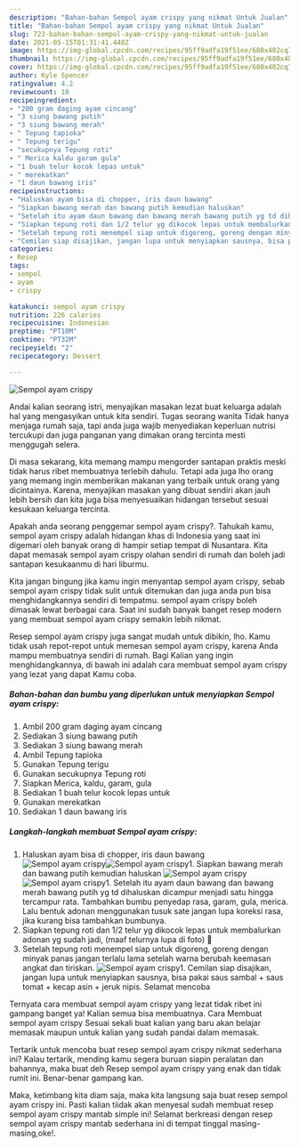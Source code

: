 ```yaml
---
description: "Bahan-bahan Sempol ayam crispy yang nikmat Untuk Jualan"
title: "Bahan-bahan Sempol ayam crispy yang nikmat Untuk Jualan"
slug: 723-bahan-bahan-sempol-ayam-crispy-yang-nikmat-untuk-jualan
date: 2021-05-15T01:31:41.448Z
image: https://img-global.cpcdn.com/recipes/95ff9adfa19f51ee/680x482cq70/sempol-ayam-crispy-foto-resep-utama.jpg
thumbnail: https://img-global.cpcdn.com/recipes/95ff9adfa19f51ee/680x482cq70/sempol-ayam-crispy-foto-resep-utama.jpg
cover: https://img-global.cpcdn.com/recipes/95ff9adfa19f51ee/680x482cq70/sempol-ayam-crispy-foto-resep-utama.jpg
author: Kyle Spencer
ratingvalue: 4.2
reviewcount: 10
recipeingredient:
- "200 gram daging ayam cincang"
- "3 siung bawang putih"
- "3 siung bawang merah"
- " Tepung tapioka"
- " Tepung terigu"
- "secukupnya Tepung roti"
- " Merica kaldu garam gula"
- "1 buah telur kocok lepas untuk"
- " merekatkan"
- "1 daun bawang iris"
recipeinstructions:
- "Haluskan ayam bisa di chopper, iris daun bawang"
- "Siapkan bawang merah dan bawang putih kemudian haluskan"
- "Setelah itu ayam daun bawang dan bawang merah bawang putih yg td dihaluskan dicampur menjadi satu hingga tercampur rata. Tambahkan bumbu penyedap rasa, garam, gula, merica. Lalu bentuk adonan menggunakan tusuk sate jangan lupa koreksi rasa, jika kurang bisa tambahkan bumbunya."
- "Siapkan tepung roti dan 1/2 telur yg dikocok lepas untuk membalurkan adonan yg sudah jadi, (maaf telurnya lupa di foto) 🙏"
- "Setelah tepung roti menempel siap untuk digoreng, goreng dengan minyak panas jangan terlalu lama setelah warna berubah keemasan angkat dan tiriskan."
- "Cemilan siap disajikan, jangan lupa untuk menyiapkan sausnya, bisa pakai saus sambal + saus tomat + kecap asin + jeruk nipis. Selamat mencoba"
categories:
- Resep
tags:
- sempol
- ayam
- crispy

katakunci: sempol ayam crispy 
nutrition: 226 calories
recipecuisine: Indonesian
preptime: "PT10M"
cooktime: "PT32M"
recipeyield: "2"
recipecategory: Dessert

---
```



![Sempol ayam crispy](https://img-global.cpcdn.com/recipes/95ff9adfa19f51ee/680x482cq70/sempol-ayam-crispy-foto-resep-utama.jpg)

Andai kalian seorang istri, menyajikan masakan lezat buat keluarga adalah hal yang mengasyikan untuk kita sendiri. Tugas seorang  wanita Tidak hanya menjaga rumah saja, tapi anda juga wajib menyediakan keperluan nutrisi tercukupi dan juga panganan yang dimakan orang tercinta mesti menggugah selera.

Di masa  sekarang, kita memang mampu mengorder santapan praktis meski tidak harus ribet membuatnya terlebih dahulu. Tetapi ada juga lho orang yang memang ingin memberikan makanan yang terbaik untuk orang yang dicintainya. Karena, menyajikan masakan yang dibuat sendiri akan jauh lebih bersih dan kita juga bisa menyesuaikan hidangan tersebut sesuai kesukaan keluarga tercinta. 



Apakah anda seorang penggemar sempol ayam crispy?. Tahukah kamu, sempol ayam crispy adalah hidangan khas di Indonesia yang saat ini digemari oleh banyak orang di hampir setiap tempat di Nusantara. Kita dapat memasak sempol ayam crispy olahan sendiri di rumah dan boleh jadi santapan kesukaanmu di hari liburmu.

Kita jangan bingung jika kamu ingin menyantap sempol ayam crispy, sebab sempol ayam crispy tidak sulit untuk ditemukan dan juga anda pun bisa menghidangkannya sendiri di tempatmu. sempol ayam crispy boleh dimasak lewat berbagai cara. Saat ini sudah banyak banget resep modern yang membuat sempol ayam crispy semakin lebih nikmat.

Resep sempol ayam crispy juga sangat mudah untuk dibikin, lho. Kamu tidak usah repot-repot untuk memesan sempol ayam crispy, karena Anda mampu membuatnya sendiri di rumah. Bagi Kalian yang ingin menghidangkannya, di bawah ini adalah cara membuat sempol ayam crispy yang lezat yang dapat Kamu coba.

<!--inarticleads1-->

##### Bahan-bahan dan bumbu yang diperlukan untuk menyiapkan Sempol ayam crispy:

1. Ambil 200 gram daging ayam cincang
1. Sediakan 3 siung bawang putih
1. Sediakan 3 siung bawang merah
1. Ambil  Tepung tapioka
1. Gunakan  Tepung terigu
1. Gunakan secukupnya Tepung roti
1. Siapkan  Merica, kaldu, garam, gula
1. Sediakan 1 buah telur kocok lepas untuk
1. Gunakan  merekatkan
1. Sediakan 1 daun bawang iris




<!--inarticleads2-->

##### Langkah-langkah membuat Sempol ayam crispy:

1. Haluskan ayam bisa di chopper, iris daun bawang
<img src="https://img-global.cpcdn.com/steps/22b32ba6385cf2c2/160x128cq70/sempol-ayam-crispy-langkah-memasak-1-foto.jpg" alt="Sempol ayam crispy"><img src="https://img-global.cpcdn.com/steps/58ef269ac032ec22/160x128cq70/sempol-ayam-crispy-langkah-memasak-1-foto.jpg" alt="Sempol ayam crispy">1. Siapkan bawang merah dan bawang putih kemudian haluskan
<img src="https://img-global.cpcdn.com/steps/0deac1e2e16cbbba/160x128cq70/sempol-ayam-crispy-langkah-memasak-2-foto.jpg" alt="Sempol ayam crispy"><img src="https://img-global.cpcdn.com/steps/cc8f0bad4e42e09e/160x128cq70/sempol-ayam-crispy-langkah-memasak-2-foto.jpg" alt="Sempol ayam crispy">1. Setelah itu ayam daun bawang dan bawang merah bawang putih yg td dihaluskan dicampur menjadi satu hingga tercampur rata. Tambahkan bumbu penyedap rasa, garam, gula, merica. Lalu bentuk adonan menggunakan tusuk sate jangan lupa koreksi rasa, jika kurang bisa tambahkan bumbunya.
1. Siapkan tepung roti dan 1/2 telur yg dikocok lepas untuk membalurkan adonan yg sudah jadi, (maaf telurnya lupa di foto) 🙏
1. Setelah tepung roti menempel siap untuk digoreng, goreng dengan minyak panas jangan terlalu lama setelah warna berubah keemasan angkat dan tiriskan.
<img src="//assets-global.cpcdn.com/assets/icons/button_play-2c75c40dde080a61004c1f40b05d8f140eaff45d7e9e6481dc71c63d2e7c4909.png" alt="Sempol ayam crispy">1. Cemilan siap disajikan, jangan lupa untuk menyiapkan sausnya, bisa pakai saus sambal + saus tomat + kecap asin + jeruk nipis. Selamat mencoba




Ternyata cara membuat sempol ayam crispy yang lezat tidak ribet ini gampang banget ya! Kalian semua bisa membuatnya. Cara Membuat sempol ayam crispy Sesuai sekali buat kalian yang baru akan belajar memasak maupun untuk kalian yang sudah pandai dalam memasak.

Tertarik untuk mencoba buat resep sempol ayam crispy nikmat sederhana ini? Kalau tertarik, mending kamu segera buruan siapin peralatan dan bahannya, maka buat deh Resep sempol ayam crispy yang enak dan tidak rumit ini. Benar-benar gampang kan. 

Maka, ketimbang kita diam saja, maka kita langsung saja buat resep sempol ayam crispy ini. Pasti kalian tiidak akan menyesal sudah membuat resep sempol ayam crispy mantab simple ini! Selamat berkreasi dengan resep sempol ayam crispy mantab sederhana ini di tempat tinggal masing-masing,oke!.


